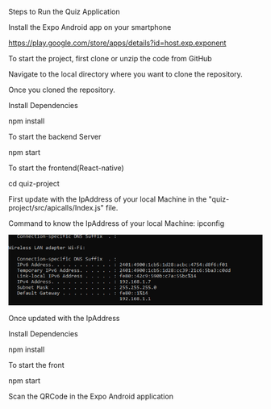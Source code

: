 Steps to Run the Quiz Application

Install the Expo Android app on your smartphone

https://play.google.com/store/apps/details?id=host.exp.exponent

To start the project, first clone or unzip the code from GitHub

<Github link>

Navigate to the local directory where you want to clone the repository.

Once you cloned the repository.

Install Dependencies

npm install

To start the backend Server

npm start

To start the frontend(React-native)

cd quiz-project

First update with the IpAddress of your local Machine in the "quiz-project/src/apicalls/Index.js" file.

Command to know the IpAddress of your local Machine: ipconfig

![alt text](image.png)

Once updated with the IpAddress

Install Dependencies

npm install

To start the front

npm start

Scan the QRCode in the Expo Android application